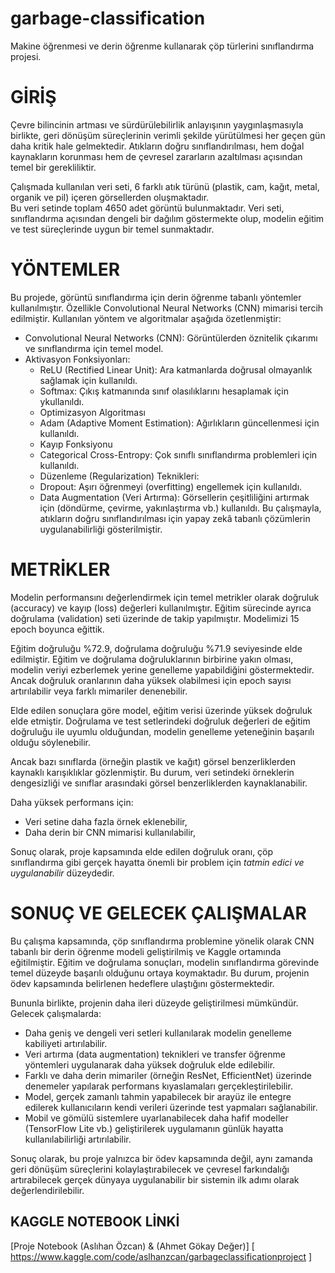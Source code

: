 # garbage-classification
Makine öğrenmesi ve derin öğrenme kullanarak çöp türlerini sınıflandırma projesi.

# GİRİŞ

Çevre bilincinin artması ve sürdürülebilirlik anlayışının yaygınlaşmasıyla birlikte, geri dönüşüm süreçlerinin verimli şekilde yürütülmesi her geçen gün daha kritik hale gelmektedir. Atıkların doğru sınıflandırılması, hem doğal kaynakların korunması hem de çevresel zararların azaltılması açısından temel bir gerekliliktir.

 Çalışmada kullanılan veri seti, 6 farklı atık türünü (plastik, cam, kağıt, metal, organik ve pil) içeren görsellerden oluşmaktadır.  
 Bu veri setinde toplam 4650 adet görüntü bulunmaktadır. Veri seti, sınıflandırma açısından dengeli bir dağılım göstermekte olup, modelin eğitim ve test süreçlerinde uygun bir temel sunmaktadır.
 
 # YÖNTEMLER
 
Bu projede, görüntü sınıflandırma için derin öğrenme tabanlı yöntemler kullanılmıştır. Özellikle Convolutional Neural Networks (CNN) mimarisi tercih edilmiştir. Kullanılan yöntem ve algoritmalar aşağıda özetlenmiştir:

- Convolutional Neural Networks (CNN): Görüntülerden öznitelik çıkarımı ve sınıflandırma için temel model.  
- Aktivasyon Fonksiyonları:
  - ReLU (Rectified Linear Unit): Ara katmanlarda doğrusal olmayanlık sağlamak için kullanıldı. 
  - Softmax: Çıkış katmanında sınıf olasılıklarını hesaplamak için ykullanıldı. 
  - Optimizasyon Algoritması
  - Adam (Adaptive Moment Estimation): Ağırlıkların güncellenmesi için kullanıldı.  
  - Kayıp Fonksiyonu
  - Categorical Cross-Entropy: Çok sınıflı sınıflandırma problemleri için kullanıldı.  
  - Düzenleme (Regularization) Teknikleri:
  - Dropout: Aşırı öğrenmeyi (overfitting) engellemek için kullanıldı. 
  - Data Augmentation (Veri Artırma): Görsellerin çeşitliliğini artırmak için (döndürme, çevirme, yakınlaştırma vb.) kullanıldı.
Bu çalışmayla, atıkların doğru sınıflandırılması için yapay zekâ tabanlı çözümlerin uygulanabilirliği gösterilmiştir.

# METRİKLER

Modelin performansını değerlendirmek için temel metrikler olarak doğruluk (accuracy) ve kayıp (loss) değerleri kullanılmıştır. Eğitim sürecinde ayrıca doğrulama (validation) seti üzerinde de takip yapılmıştır.
Modelimizi 15 epoch boyunca eğittik.

Eğitim doğruluğu %72.9, doğrulama doğruluğu %71.9 seviyesinde elde edilmiştir.
Eğitim ve doğrulama doğruluklarının birbirine yakın olması, modelin veriyi ezberlemek yerine genelleme yapabildiğini göstermektedir.
Ancak doğruluk oranlarının daha yüksek olabilmesi için epoch sayısı artırılabilir veya farklı mimariler denenebilir.

Elde edilen sonuçlara göre model, eğitim verisi üzerinde yüksek doğruluk elde etmiştir. Doğrulama ve test setlerindeki doğruluk değerleri de eğitim doğruluğu ile uyumlu olduğundan, modelin genelleme yeteneğinin başarılı olduğu söylenebilir.  

Ancak bazı sınıflarda (örneğin plastik ve kağıt) görsel benzerliklerden kaynaklı karışıklıklar gözlenmiştir. Bu durum, veri setindeki örneklerin dengesizliği ve sınıflar arasındaki görsel benzerliklerden kaynaklanabilir.  

Daha yüksek performans için:  
- Veri setine daha fazla örnek eklenebilir,  
- Daha derin bir CNN mimarisi kullanılabilir,    

Sonuç olarak, proje kapsamında elde edilen doğruluk oranı, çöp sınıflandırma gibi gerçek hayatta önemli bir problem için *tatmin edici ve uygulanabilir* düzeydedir.

# SONUÇ VE GELECEK ÇALIŞMALAR

Bu çalışma kapsamında, çöp sınıflandırma problemine yönelik olarak CNN tabanlı bir derin öğrenme modeli geliştirilmiş ve Kaggle ortamında eğitilmiştir. Eğitim ve doğrulama sonuçları, modelin sınıflandırma görevinde temel düzeyde başarılı olduğunu ortaya koymaktadır. Bu durum, projenin ödev kapsamında belirlenen hedeflere ulaştığını göstermektedir.

Bununla birlikte, projenin daha ileri düzeyde geliştirilmesi mümkündür. Gelecek çalışmalarda:  
- Daha geniş ve dengeli veri setleri kullanılarak modelin genelleme kabiliyeti artırılabilir.  
- Veri artırma (data augmentation) teknikleri ve transfer öğrenme yöntemleri uygulanarak daha yüksek doğruluk elde edilebilir.  
- Farklı ve daha derin mimariler (örneğin ResNet, EfficientNet) üzerinde denemeler yapılarak performans kıyaslamaları gerçekleştirilebilir.  
- Model, gerçek zamanlı tahmin yapabilecek bir arayüz ile entegre edilerek kullanıcıların kendi verileri üzerinde test yapmaları sağlanabilir.  
- Mobil ve gömülü sistemlere uyarlanabilecek daha hafif modeller (TensorFlow Lite vb.) geliştirilerek uygulamanın günlük hayatta kullanılabilirliği artırılabilir.  

Sonuç olarak, bu proje yalnızca bir ödev kapsamında değil, aynı zamanda geri dönüşüm süreçlerini kolaylaştırabilecek ve çevresel farkındalığı artırabilecek gerçek dünyaya uygulanabilir bir sistemin ilk adımı olarak değerlendirilebilir.

## KAGGLE NOTEBOOK LİNKİ

[Proje Notebook (Aslıhan Özcan) & (Ahmet Gökay Değer)] [ https://www.kaggle.com/code/aslhanzcan/garbageclassificationproject ]

